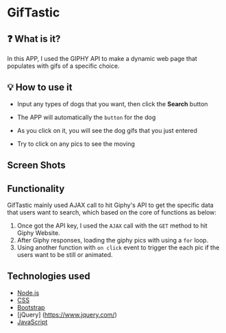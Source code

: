 # GifTastic
## :question: What is it?
In this APP, I used the GIPHY API to make a dynamic web page that populates with gifs of a specific choice.

## :bulb: How to use it

- Input any types of dogs that you want, then click the **Search** button

- The APP will automatically the `button` for the dog

- As you click on it, you will see the dog gifs that you just entered

- Try to click on any pics to see the moving

## Screen Shots

## Functionality
GifTastic mainly used AJAX call to hit Giphy's API to get the specific data that users want to search, which based on the core of functions as below:
1. Once got the API key, I used the `AJAX` call with the `GET` method to hit Giphy Website.
2. After Giphy responses, loading the giphy pics with using a `for` loop.
3. Using another function with `on click` event to trigger the each pic if the users want to be still or animated.

## Technologies used 
- [Node.js](https://www.nodejs.org/en/)
- [CSS](https://www.w3.org/Style/CSS/Overview.en.html)
- [Bootstrap](https://getbootstrap.com/)
- [jQuery] (https://www.jquery.com/)
- [JavaScript](https://www.javascript.com/)